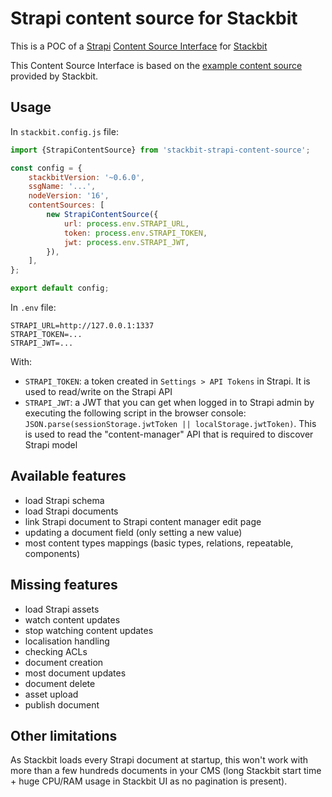 # Strapi content source for Stackbit

This is a POC of a [Strapi](https://strapi.io/) [Content Source Interface](https://docs.stackbit.com/reference/content-sources) for [Stackbit](https://www.stackbit.com/)

This Content Source Interface is based on the [example content source](https://github.com/stackbit-themes/stackbit-examples/tree/main/custom-content-source/example-content-source) provided by Stackbit.

## Usage

In `stackbit.config.js` file:

```javascript
import {StrapiContentSource} from 'stackbit-strapi-content-source';

const config = {
    stackbitVersion: '~0.6.0',
    ssgName: '...',
    nodeVersion: '16',
    contentSources: [
        new StrapiContentSource({
            url: process.env.STRAPI_URL,
            token: process.env.STRAPI_TOKEN,
            jwt: process.env.STRAPI_JWT,
        }),
    ],
};

export default config;
```

In `.env` file:

```
STRAPI_URL=http://127.0.0.1:1337
STRAPI_TOKEN=...
STRAPI_JWT=...
```

With:
- `STRAPI_TOKEN`: a token created in `Settings > API Tokens` in Strapi. It is used to read/write on the Strapi API
-  `STRAPI_JWT`: a JWT that you can get when logged in to Strapi admin by executing the following script in the browser console: `JSON.parse(sessionStorage.jwtToken || localStorage.jwtToken)`. This is used to read the "content-manager" API that is required to discover Strapi model

## Available features

- load Strapi schema
- load Strapi documents
- link Strapi document to Strapi content manager edit page
- updating a document field (only setting a new value)
- most content types mappings (basic types, relations, repeatable, components)

## Missing features

- load Strapi assets
- watch content updates
- stop watching content updates
- localisation handling
- checking ACLs
- document creation
- most document updates
- document delete
- asset upload
- publish document

## Other limitations

As Stackbit loads every Strapi document at startup, this won't work with more than a few hundreds documents in your CMS (long Stackbit start time + huge CPU/RAM usage in Stackbit UI as no pagination is present).
